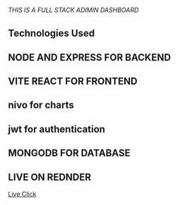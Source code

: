 ###### THIS IS A FULL STACK ADIMIN DASHBOARD  ####


## Technologies Used ###
## NODE AND EXPRESS FOR BACKEND
## VITE REACT FOR FRONTEND 
## nivo for charts
## jwt for authentication
## MONGODB FOR DATABASE


## LIVE ON REDNDER ##
<a href="https://admin-frontend-1-hm6i.onrender.com/dashboard">Live Click</a>
